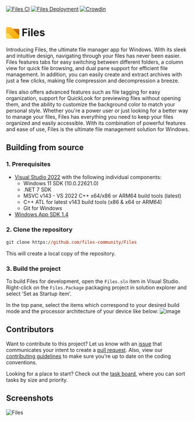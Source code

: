 [![Files CI](https://github.com/files-community/Files/actions/workflows/ci.yml/badge.svg)](https://github.com/files-community/Files/actions/workflows/ci.yml)
[![Files Deployment](https://github.com/files-community/Files/actions/workflows/deploy-preview.yml/badge.svg)](https://github.com/files-community/Files/actions/workflows/deploy-preview.yml)
[![Crowdin](https://badges.crowdin.net/files-app/localized.svg)](https://crowdin.com/project/files-app)

# <img alt="branding" src="assets/logo.png" width="36px" align="top" /> Files

Introducing Files, the ultimate file manager app for Windows. With its sleek and intuitive design, navigating through your files has never been easier. Files features tabs for easy switching between different folders, a column view for quick file browsing, and dual pane support for efficient file management. In addition, you can easily create and extract archives with just a few clicks, making file compression and decompression a breeze.

Files also offers advanced features such as file tagging for easy organization, support for QuickLook for previewing files without opening them, and the ability to customize the background color to match your personal style. Whether you're a power user or just looking for a better way to manage your files, Files has everything you need to keep your files organized and easily accessible. With its combination of powerful features and ease of use, Files is the ultimate file management solution for Windows.

## Building from source

### 1. Prerequisites

- [Visual Studio 2022](https://visualstudio.microsoft.com/vs/) with the following individual components:
    - Windows 11 SDK (10.0.22621.0)
    - .NET 7 SDK
    - MSVC v143 - VS 2022 C++ x64/x86 or ARM64 build tools (latest)
    - C++ ATL for latest v143 build tools (x86 & x64 or ARM64)
    - Git for Windows
- [Windows App SDK 1.4](https://learn.microsoft.com/windows/apps/windows-app-sdk/downloads#current-releases)
    
### 2. Clone the repository

```ps
git clone https://github.com/files-community/Files
```

This will create a local copy of the repository.

### 3. Build the project

To build Files for development, open the `Files.sln` item in Visual Studio. Right-click on the `Files.Package` packaging project in solution explorer and select ‘Set as Startup item’.

In the top pane, select the items which correspond to your desired build mode and the processor architecture of your device like below:
![image](https://user-images.githubusercontent.com/39923744/148721296-2bd132d0-4a4d-4555-8f58-16b00b18ade3.png)

## Contributors

Want to contribute to this project? Let us know with an [issue](https://github.com/files-community/Files/issues) that communicates your intent to create a [pull request](https://github.com/files-community/Files/pulls). Also, view our [contributing guidelines](https://github.com/files-community/Files/blob/main/.github/CONTRIBUTING.md) to make sure you're up to date on the coding conventions.

Looking for a place to start? Check out the [task board](https://github.com/orgs/files-community/projects/3/views/2), where you can sort tasks by size and priority.

## Screenshots

![Files](assets/here.png)
